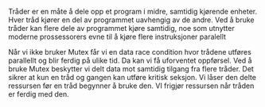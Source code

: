 Tråder er en måte å dele opp et program i midre, samtidig kjørende enheter. Hver tråd kjører en del av programmet uavhengig av de andre.
Ved å bruke tråder kan flere dele av programmet kjøre samtidig, noe som utnytter moderne prossessorers evne til å kjøre flere instruksjoner paralellt

Når vi ikke bruker Mutex får vi en data race condition hvor trådene utføres parallellt og blir ferdig på ulike tid. Da kan vi få uforventet oppførsel. 
Ved å bruke Mutex beskytter vi delt data mot samtidig tilgang fra flere tråder. Det sikrer at kun en tråd og gangen kan utføre kritisk seksjon. 
Vi låser den delte ressursen før en tråd begynner å bruke den. VI frigjør ressursen når tråden er ferdig med den. 